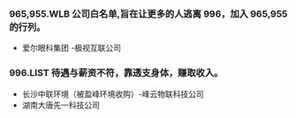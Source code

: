 ### 965,955.WLB 公司白名单,旨在让更多的人逃离 996，加入 965,955 的行列。
- 爱尔眼科集团 -极视互联公司

### 996.LIST 待遇与薪资不符，靠透支身体，赚取收入。
- 长沙中联环境（被盈峰环境收购）-峰云物联科技公司
- 湖南大唐先一科技公司
